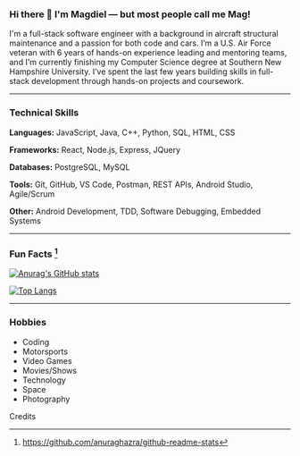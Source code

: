 ### Hi there 👋 I'm Magdiel — but most people call me Mag!

I'm a full-stack software engineer with a background in aircraft structural maintenance and a passion for both code and cars. I’m a U.S. Air Force veteran with 6 years of hands-on experience leading and mentoring teams, and I'm currently finishing my Computer Science degree at Southern New Hampshire University. I’ve spent the last few years building skills in full-stack development through hands-on projects and coursework.

***

### Technical Skills
**Languages:** JavaScript, Java, C++, Python, SQL, HTML, CSS

**Frameworks:** React, Node.js, Express, JQuery

**Databases:** PostgreSQL, MySQL

**Tools:** Git, GitHub, VS Code, Postman, REST APIs, Android Studio, Agile/Scrum

**Other:** Android Development, TDD, Software Debugging, Embedded Systems

***

### Fun Facts [^1]

[![Anurag's GitHub stats](https://github-readme-stats-msrdev.vercel.app/api?username=magdielrosario97&count_private=true&show_icons=true&theme=synthwave)](https://github.com/anuraghazra/github-readme-stats)

[![Top Langs](https://github-readme-stats-msrdev.vercel.app/api/top-langs/?username=magdielrosario97&theme=synthwave)](https://github.com/anuraghazra/github-readme-stats)


***

### Hobbies
- Coding
- Motorsports
- Video Games
- Movies/Shows
- Technology
- Space
- Photography

Credits
[^1]: https://github.com/anuraghazra/github-readme-stats
<!--
**magdielrosario97/magdielrosario97** is a ✨ _special_ ✨ repository because its `README.md` (this file) appears on your GitHub profile.

Here are some ideas to get you started:

- 🔭 I’m currently working on ...
- 🌱 I’m currently learning ...
- 👯 I’m looking to collaborate on ...
- 🤔 I’m looking for help with ...
- 💬 Ask me about ...
- 📫 How to reach me: ...
- 😄 Pronouns: ...
- ⚡ Fun fact: ...
-->
